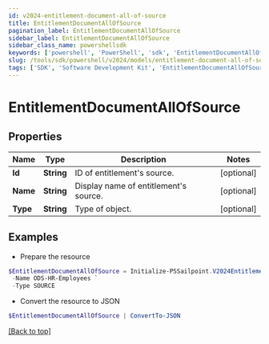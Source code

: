 ```yaml
---
id: v2024-entitlement-document-all-of-source
title: EntitlementDocumentAllOfSource
pagination_label: EntitlementDocumentAllOfSource
sidebar_label: EntitlementDocumentAllOfSource
sidebar_class_name: powershellsdk
keywords: ['powershell', 'PowerShell', 'sdk', 'EntitlementDocumentAllOfSource', 'V2024EntitlementDocumentAllOfSource'] 
slug: /tools/sdk/powershell/v2024/models/entitlement-document-all-of-source
tags: ['SDK', 'Software Development Kit', 'EntitlementDocumentAllOfSource', 'V2024EntitlementDocumentAllOfSource']
---
```



# EntitlementDocumentAllOfSource

## Properties

Name | Type | Description | Notes
------------ | ------------- | ------------- | -------------
**Id** | **String** | ID of entitlement's source. | [optional] 
**Name** | **String** | Display name of entitlement's source. | [optional] 
**Type** | **String** | Type of object. | [optional] 

## Examples

- Prepare the resource
```powershell
$EntitlementDocumentAllOfSource = Initialize-PSSailpoint.V2024EntitlementDocumentAllOfSource  -Id 2c91808b6e9e6fb8016eec1a2b6f7b5f `
 -Name ODS-HR-Employees `
 -Type SOURCE
```

- Convert the resource to JSON
```powershell
$EntitlementDocumentAllOfSource | ConvertTo-JSON
```


[[Back to top]](#) 

